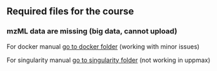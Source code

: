 ## Required files for the course
### mzML data are missing (big data, cannot upload)


For docker manual [go to docker folder](docker) (working with minor issues)

For singularity manual [go to singularity folder](singularity) (not working in uppmax)
